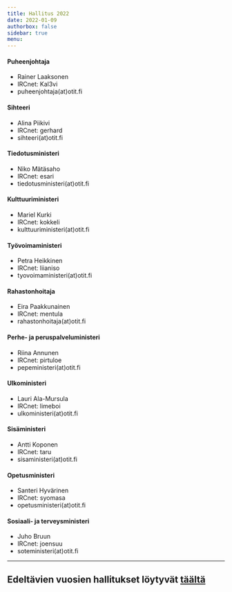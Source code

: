 ```yaml
---
title: Hallitus 2022
date: 2022-01-09
authorbox: false
sidebar: true
menu:
---
```


#### Puheenjohtaja
- Rainer Laaksonen
- IRCnet: Kal3vi
- puheenjohtaja(at)otit.fi

#### Sihteeri
- Alina Piikivi
- IRCnet: gerhard
- sihteeri(at)otit.fi

#### Tiedotusministeri
- Niko Mätäsaho
- IRCnet: esari
- tiedotusministeri(at)otit.fi

#### Kulttuuriministeri
- Mariel Kurki
- IRCnet: kokkeli
- kulttuuriministeri(at)otit.fi

#### Työvoimaministeri
- Petra Heikkinen
- IRCnet: liianiso
- tyovoimaministeri(at)otit.fi

#### Rahastonhoitaja
- Eira Paakkunainen
- IRCnet: mentula
- rahastonhoitaja(at)otit.fi

#### Perhe- ja peruspalveluministeri
- Riina Annunen
- IRCnet: pirtuloe
- pepeministeri(at)otit.fi

#### Ulkoministeri
- Lauri Ala-Mursula
- IRCnet: limeboi
- ulkoministeri(at)otit.fi

#### Sisäministeri
- Antti Koponen
- IRCnet: taru
- sisaministeri(at)otit.fi

#### Opetusministeri
- Santeri Hyvärinen
- IRCnet: syomasa
- opetusministeri(at)otit.fi

#### Sosiaali- ja terveysministeri
- Juho Bruun
- IRCnet: joensuu
- soteministeri(at)otit.fi

---

## Edeltävien vuosien hallitukset löytyvät [täältä](/kilta/wanhat-toimijat)